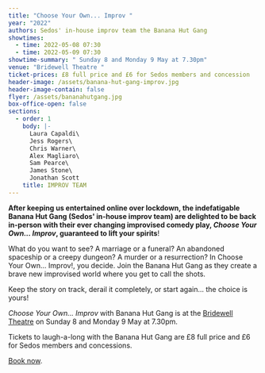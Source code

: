```yaml
---
title: "Choose Your Own... Improv "
year: "2022"
authors: Sedos' in-house improv team the Banana Hut Gang
showtimes:
  - time: 2022-05-08 07:30
  - time: 2022-05-09 07:30
showtime-summary: " Sunday 8 and Monday 9 May at 7.30pm"
venue: "Bridewell Theatre "
ticket-prices: £8 full price and £6 for Sedos members and concession
header-image: /assets/banana-hut-gang-improv.jpg
header-image-contain: false
flyer: /assets/bananahutgang.jpg
box-office-open: false
sections:
  - order: 1
    body: |-
      Laura Capaldi\
      Jess Rogers\
      Chris Warner\
      Alex Magliaro\
      Sam Pearce\
      James Stone\
      Jonathan Scott
    title: IMPROV TEAM
---
```

**After keeping us entertained online over lockdown, the indefatigable Banana Hut Gang (Sedos' in-house improv team) are delighted to be back in-person with their ever changing improvised comedy play, *Choose Your Own... Improv*, guaranteed to lift your spirits**!

What do you want to see? A marriage or a funeral? An abandoned spaceship or a creepy dungeon? A murder or a resurrection? In Choose Your Own... Improv!, you decide. Join the Banana Hut Gang as they create a brave new improvised world where you get to call the shots.

Keep the story on track, derail it completely, or start again... the choice is yours!

*Choose Your Own... Improv* with Banana Hut Gang is at the [Bridewell Theatre](https://sedos.co.uk/venues/bridewell) on Sunday 8 and Monday 9 May at 7.30pm.

Tickets to laugh-a-long with the Banana Hut Gang are £8 full price and £6 for Sedos members and concessions.

[Book now](https://sedos.ticketsolve.com).